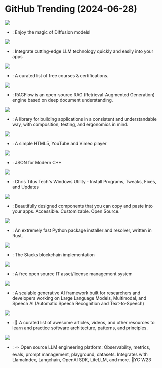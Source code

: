 # GitHub Trending (2024-06-28)

![](https://img.shields.io/badge/Python-New%20743-green?style=flat-square&logo=appveyor)
- [](https://github.comundefined): Enjoy the magic of Diffusion models!

![](https://img.shields.io/badge/C%23-New%2022-green?style=flat-square&logo=appveyor)
- [](https://github.comundefined): Integrate cutting-edge LLM technology quickly and easily into your apps

![](https://img.shields.io/badge/none-New%20322-green?style=flat-square&logo=appveyor)
- [](https://github.comundefined): A curated list of free courses & certifications.

![](https://img.shields.io/badge/Python-New%2073-green?style=flat-square&logo=appveyor)
- [](https://github.comundefined): RAGFlow is an open-source RAG (Retrieval-Augmented Generation) engine based on deep document understanding.

![](https://img.shields.io/badge/Swift-New%2018-green?style=flat-square&logo=appveyor)
- [](https://github.comundefined): A library for building applications in a consistent and understandable way, with composition, testing, and ergonomics in mind.

![](https://img.shields.io/badge/JavaScript-New%2017-green?style=flat-square&logo=appveyor)
- [](https://github.comundefined): A simple HTML5, YouTube and Vimeo player

![](https://img.shields.io/badge/C%2B%2B-New%2022-green?style=flat-square&logo=appveyor)
- [](https://github.comundefined): JSON for Modern C++

![](https://img.shields.io/badge/PowerShell-New%20501-green?style=flat-square&logo=appveyor)
- [](https://github.comundefined): Chris Titus Tech's Windows Utility - Install Programs, Tweaks, Fixes, and Updates

![](https://img.shields.io/badge/TypeScript-New%20417-green?style=flat-square&logo=appveyor)
- [](https://github.comundefined): Beautifully designed components that you can copy and paste into your apps. Accessible. Customizable. Open Source.

![](https://img.shields.io/badge/Rust-New%2063-green?style=flat-square&logo=appveyor)
- [](https://github.comundefined): An extremely fast Python package installer and resolver, written in Rust.

![](https://img.shields.io/badge/Rust-New%2019-green?style=flat-square&logo=appveyor)
- [](https://github.comundefined): The Stacks blockchain implementation

![](https://img.shields.io/badge/PHP-New%20155-green?style=flat-square&logo=appveyor)
- [](https://github.comundefined): A free open source IT asset/license management system

![](https://img.shields.io/badge/Python-New%2049-green?style=flat-square&logo=appveyor)
- [](https://github.comundefined): A scalable generative AI framework built for researchers and developers working on Large Language Models, Multimodal, and Speech AI (Automatic Speech Recognition and Text-to-Speech)

![](https://img.shields.io/badge/none-New%20387-green?style=flat-square&logo=appveyor)
- [](https://github.comundefined): 🚀 A curated list of awesome articles, videos, and other resources to learn and practice software architecture, patterns, and principles.

![](https://img.shields.io/badge/TypeScript-New%2020-green?style=flat-square&logo=appveyor)
- [](https://github.comundefined): 🪢 Open source LLM engineering platform: Observability, metrics, evals, prompt management, playground, datasets. Integrates with LlamaIndex, Langchain, OpenAI SDK, LiteLLM, and more. 🍊YC W23

